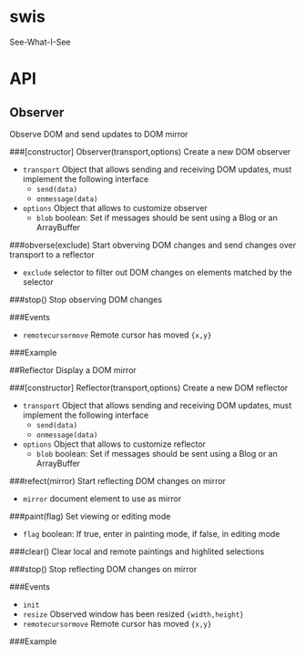 # swis
See-What-I-See
# API
## Observer
Observe DOM and send updates to DOM mirror

###[constructor] Observer(transport,options)
Create a new DOM observer
 * `transport` Object that allows sending and receiving DOM updates, must implement the following interface
    - `send(data)`
    - `onmessage(data)`
* `options` Object that allows to customize observer
    - `blob` boolean: Set if messages should be sent using a Blog or an ArrayBuffer
 
###obverse(exclude)
Start obverving DOM changes and send changes over transport to a reflector
 * `exclude` selector to filter out DOM changes on elements matched by the selector
 
###stop()
Stop observing DOM changes
 
###Events
 * `remotecursormove` Remote cursor has moved `{x,y}`
 
###Example

##Reflector
Display a DOM mirror

###[constructor] Reflector(transport,options)
Create a new DOM reflector
 * `transport` Object that allows sending and receiving DOM updates, must implement the following interface
    - `send(data)`
    - `onmessage(data)`
* `options` Object that allows to customize reflector
    - `blob` boolean: Set if messages should be sent using a Blog or an ArrayBuffer
    
###refect(mirror)
Start reflecting DOM changes on mirror
 * `mirror` document element to use as mirror

###paint(flag)
Set viewing or editing mode
 * `flag` boolean: If true, enter in painting mode, if false, in editing mode

###clear()
Clear local and remote paintings and highlited selections

###stop()
Stop reflecting DOM changes on mirror
 
###Events
 * `init`
 * `resize` Observed window has been resized `{width,height}`
 * `remotecursormove` Remote cursor has moved `{x,y}`
 
###Example


